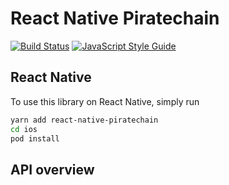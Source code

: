 # React Native Piratechain

[![Build Status](https://travis-ci.org/EdgeApp/react-native-piratechain.svg?branch=master)](https://travis-ci.org/EdgeApp/react-native-piratechain)
[![JavaScript Style Guide](https://img.shields.io/badge/code_style-standard-brightgreen.svg)](https://standardjs.com)

## React Native

To use this library on React Native, simply run

```bash
yarn add react-native-piratechain
cd ios
pod install
```

## API overview
